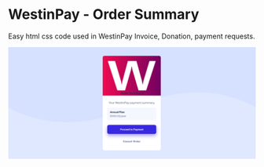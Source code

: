 
# WestinPay - Order Summary  
<p>Easy html css code used in WestinPay Invoice, Donation, payment requests.</p>

<img src="1.png" >
